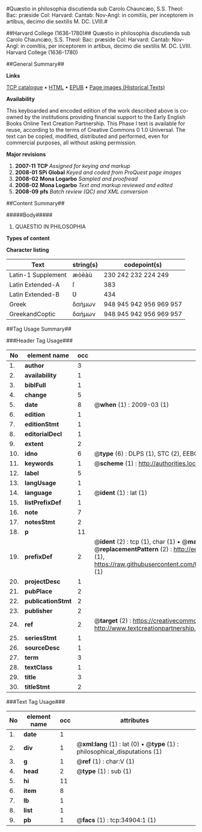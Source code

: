 #Quæstio in philosophia discutienda sub Carolo Chauncæo, S.S. Theol: Bac: præside Col: Harvard: Cantab: Nov-Angl: in comitiis, per inceptorem in artibus, decimo die sextilis M. DC. LVIII.#

##Harvard College (1636-1780)##
Quæstio in philosophia discutienda sub Carolo Chauncæo, S.S. Theol: Bac: præside Col: Harvard: Cantab: Nov-Angl: in comitiis, per inceptorem in artibus, decimo die sextilis M. DC. LVIII.
Harvard College (1636-1780)

##General Summary##

**Links**

[TCP catalogue](http://www.ota.ox.ac.uk/tcp/)  • 
[HTML](http://tei.it.ox.ac.uk/tcp/Texts-HTML/free/A42/A42995.html)  • 
[EPUB](http://tei.it.ox.ac.uk/tcp/Texts-EPUB/free/A42/A42995.epub) • 
[Page images (Historical Texts)](https://data.historicaltexts.jisc.ac.uk/view?pubId=eebo-99830453e&pageId=eebo-99830453e-34904-1)

**Availability**

This keyboarded and encoded edition of the
	       work described above is co-owned by the institutions
	       providing financial support to the Early English Books
	       Online Text Creation Partnership. This Phase I text is
	       available for reuse, according to the terms of Creative
	       Commons 0 1.0 Universal. The text can be copied,
	       modified, distributed and performed, even for
	       commercial purposes, all without asking permission.

**Major revisions**

1. __2007-11__ __TCP__ *Assigned for keying and markup*
1. __2008-01__ __SPi Global__ *Keyed and coded from ProQuest page images*
1. __2008-02__ __Mona Logarbo__ *Sampled and proofread*
1. __2008-02__ __Mona Logarbo__ *Text and markup reviewed and edited*
1. __2008-09__ __pfs__ *Batch review (QC) and XML conversion*

##Content Summary##

#####Body#####

1. QUAESTIO IN PHILOSOPHIA

**Types of content**


**Character listing**


|Text|string(s)|codepoint(s)|
|---|---|---|
|Latin-1 Supplement|æòèàù|230 242 232 224 249|
|Latin Extended-A|ſ|383|
|Latin Extended-B|Ʋ|434|
|Greek|δαήμων|948 945 942 956 969 957|
|GreekandCoptic|δαήμων|948 945 942 956 969 957|

##Tag Usage Summary##

###Header Tag Usage###

|No|element name|occ|attributes|
|---|---|---|---|
|1.|__author__|3||
|2.|__availability__|1||
|3.|__biblFull__|1||
|4.|__change__|5||
|5.|__date__|8| @__when__ (1) : 2009-03 (1)|
|6.|__edition__|1||
|7.|__editionStmt__|1||
|8.|__editorialDecl__|1||
|9.|__extent__|2||
|10.|__idno__|6| @__type__ (6) : DLPS (1), STC (2), EEBO-CITATION (1), PROQUEST (1), VID (1)|
|11.|__keywords__|1| @__scheme__ (1) : http://authorities.loc.gov/ (1)|
|12.|__label__|5||
|13.|__langUsage__|1||
|14.|__language__|1| @__ident__ (1) : lat (1)|
|15.|__listPrefixDef__|1||
|16.|__note__|7||
|17.|__notesStmt__|2||
|18.|__p__|11||
|19.|__prefixDef__|2| @__ident__ (2) : tcp (1), char (1)  •  @__matchPattern__ (2) : ([0-9\-]+):([0-9IVX]+) (1), (.+) (1)  •  @__replacementPattern__ (2) : http://eebo.chadwyck.com/downloadtiff?vid=$1&page=$2 (1), https://raw.githubusercontent.com/textcreationpartnership/Texts/master/tcpchars.xml#$1 (1)|
|20.|__projectDesc__|1||
|21.|__pubPlace__|2||
|22.|__publicationStmt__|2||
|23.|__publisher__|2||
|24.|__ref__|2| @__target__ (2) : https://creativecommons.org/publicdomain/zero/1.0/ (1), http://www.textcreationpartnership.org/docs/. (1)|
|25.|__seriesStmt__|1||
|26.|__sourceDesc__|1||
|27.|__term__|3||
|28.|__textClass__|1||
|29.|__title__|3||
|30.|__titleStmt__|2||


###Text Tag Usage###

|No|element name|occ|attributes|
|---|---|---|---|
|1.|__date__|1||
|2.|__div__|1| @__xml:lang__ (1) : lat (0)  •  @__type__ (1) : philosophical_disputations (1)|
|3.|__g__|1| @__ref__ (1) : char:V (1)|
|4.|__head__|2| @__type__ (1) : sub (1)|
|5.|__hi__|11||
|6.|__item__|8||
|7.|__lb__|1||
|8.|__list__|1||
|9.|__pb__|1| @__facs__ (1) : tcp:34904:1 (1)|
